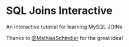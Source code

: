 # SQL Joins Interactive
An interactive tutorial for learning MySQL JOINs

Thanks to [@MathiasSchindler](https://github.com/MathiasSchindler/) for the great idea!
